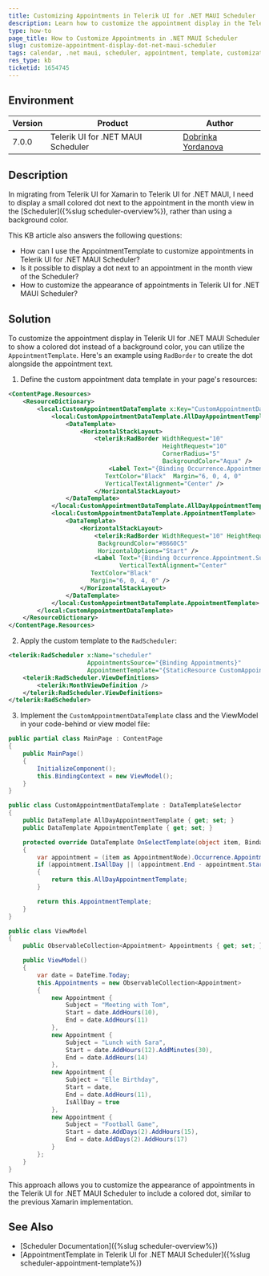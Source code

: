 ```yaml
---
title: Customizing Appointments in Telerik UI for .NET MAUI Scheduler
description: Learn how to customize the appointment display in the Telerik UI for .NET MAUI Scheduler to show a dot next to the appointment text instead of a background color.
type: how-to
page_title: How to Customize Appointments in .NET MAUI Scheduler
slug: customize-appointment-display-dot-net-maui-scheduler
tags: calendar, .net maui, scheduler, appointment, template, customization
res_type: kb
ticketid: 1654745
---
```


## Environment

| Version | Product | Author | 
| --- | --- | ---- | 
| 7.0.0 | Telerik UI for .NET MAUI Scheduler | [Dobrinka Yordanova](https://www.telerik.com/blogs/author/dobrinka-yordanova)| 

## Description

In migrating from Telerik UI for Xamarin to Telerik UI for .NET MAUI, I need to display a small colored dot next to the appointment in the month view in the [Scheduler]({%slug scheduler-overview%}), rather than using a background color.

This KB article also answers the following questions:
- How can I use the AppointmentTemplate to customize appointments in Telerik UI for .NET MAUI Scheduler?
- Is it possible to display a dot next to an appointment in the month view of the Scheduler?
- How to customize the appearance of appointments in Telerik UI for .NET MAUI Scheduler?

## Solution

To customize the appointment display in Telerik UI for .NET MAUI Scheduler to show a colored dot instead of a background color, you can utilize the `AppointmentTemplate`. Here's an example using `RadBorder` to create the dot alongside the appointment text.

1. Define the custom appointment data template in your page's resources:

```xml
<ContentPage.Resources>
    <ResourceDictionary>
        <local:CustomAppointmentDataTemplate x:Key="CustomAppointmentDataTemplate">
            <local:CustomAppointmentDataTemplate.AllDayAppointmentTemplate>
                <DataTemplate>
                    <HorizontalStackLayout>
                        <telerik:RadBorder WidthRequest="10"
                                           HeightRequest="10" 
                                           CornerRadius="5" 
                                           BackgroundColor="Aqua" />
                            <Label Text="{Binding Occurrence.Appointment.Subject}"
                           TextColor="Black"  Margin="6, 0, 4, 0"
                           VerticalTextAlignment="Center" />
                        </HorizontalStackLayout>
                </DataTemplate>
            </local:CustomAppointmentDataTemplate.AllDayAppointmentTemplate>
            <local:CustomAppointmentDataTemplate.AppointmentTemplate>
                <DataTemplate>
                    <HorizontalStackLayout>
                        <telerik:RadBorder WidthRequest="10" HeightRequest="10" CornerRadius="5"
                         BackgroundColor="#8660C5"
                         HorizontalOptions="Start" />
                        <Label Text="{Binding Occurrence.Appointment.Subject}"
                               VerticalTextAlignment="Center"
                       TextColor="Black" 
                       Margin="6, 0, 4, 0" />
                    </HorizontalStackLayout>
                </DataTemplate>
            </local:CustomAppointmentDataTemplate.AppointmentTemplate>
        </local:CustomAppointmentDataTemplate>
    </ResourceDictionary>
</ContentPage.Resources>
```

2. Apply the custom template to the `RadScheduler`:

```xml
<telerik:RadScheduler x:Name="scheduler" 
                      AppointmentsSource="{Binding Appointments}"
                      AppointmentTemplate="{StaticResource CustomAppointmentDataTemplate}">
    <telerik:RadScheduler.ViewDefinitions>
        <telerik:MonthViewDefinition />
    </telerik:RadScheduler.ViewDefinitions>
</telerik:RadScheduler>
```

3. Implement the `CustomAppointmentDataTemplate` class and the ViewModel in your code-behind or view model file:

```csharp
public partial class MainPage : ContentPage
{
    public MainPage()
    {
        InitializeComponent();
        this.BindingContext = new ViewModel();
    }
}

public class CustomAppointmentDataTemplate : DataTemplateSelector
{
    public DataTemplate AllDayAppointmentTemplate { get; set; }
    public DataTemplate AppointmentTemplate { get; set; }

    protected override DataTemplate OnSelectTemplate(object item, BindableObject container)
    {
        var appointment = (item as AppointmentNode).Occurrence.Appointment;
        if (appointment.IsAllDay || (appointment.End - appointment.Start).TotalDays > 1)
        {
            return this.AllDayAppointmentTemplate;
        }

        return this.AppointmentTemplate;
    }
}

public class ViewModel
{
    public ObservableCollection<Appointment> Appointments { get; set; }

    public ViewModel()
    {
        var date = DateTime.Today;
        this.Appointments = new ObservableCollection<Appointment>
        {
            new Appointment {
                Subject = "Meeting with Tom",
                Start = date.AddHours(10),
                End = date.AddHours(11)
            },
            new Appointment {
                Subject = "Lunch with Sara",
                Start = date.AddHours(12).AddMinutes(30),
                End = date.AddHours(14)
            },
            new Appointment {
                Subject = "Elle Birthday",
                Start = date,
                End = date.AddHours(11),
                IsAllDay = true
            },
            new Appointment {
                Subject = "Football Game",
                Start = date.AddDays(2).AddHours(15),
                End = date.AddDays(2).AddHours(17)
            }
        };
    }
}
```

This approach allows you to customize the appearance of appointments in the Telerik UI for .NET MAUI Scheduler to include a colored dot, similar to the previous Xamarin implementation.

## See Also

- [Scheduler Documentation]({%slug scheduler-overview%})
- [AppointmentTemplate in Telerik UI for .NET MAUI Scheduler]({%slug scheduler-appointment-template%})
